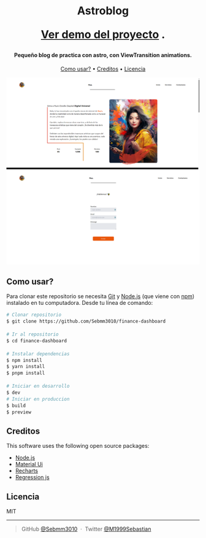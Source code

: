 <h1 align="center">
  <br>
  Astroblog
  <br>
  <p align="center">
    <a href="https://finance-dashboard-nine-rouge.vercel.app/">Ver demo del proyecto</a>
    .
  </p>
</h1>

<h4 align="center">Pequeño blog de practica con astro, con ViewTransition animations.</h4>

<p align="center">
  <a href="#como-usar">Como usar?</a> •
  <a href="#creditos">Creditos</a> •
  <a href="#licencia">Licencia</a>
</p>

![screenshot](/public/capture1.PNG)
![screenshot2](/public/capture2.PNG)


## Como usar?

Para clonar este repositorio se necesita [Git](https://git-scm.com) y [Node.js](https://nodejs.org/en/download/) (que viene con [npm](http://npmjs.com)) instalado en tu computadora. Desde tu línea de comando:

```bash
# Clonar repositorio
$ git clone https://github.com/Sebmm3010/finance-dashboard

# Ir al repositorio
$ cd finance-dashboard

# Instalar dependencias
$ npm install
$ yarn install
$ pnpm install

# Iniciar en desarrollo
$ dev
# Iniciar en produccion
$ build
$ preview
```

## Creditos

This software uses the following open source packages:

- [Node.js](https://nodejs.org/)
- [Material Ui](https://mui.com/)
- [Recharts](https://recharts.org/en-US/)
- [Regression js](https://tom-alexander.github.io/regression-js/)

## Licencia

MIT

---

> GitHub [@Sebmm3010](https://github.com/Sebmm3010) &nbsp;&middot;&nbsp;
> Twitter [@M1999Sebastian](https://twitter.com/M1999Sebastian)